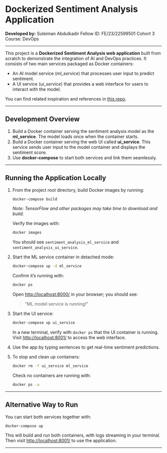 # Dockerized Sentiment Analysis Application

**Developed by:**
Suleiman Abdulkadir
Fellow ID: FE/23/22599501
Cohort 3
Course: DevOps

---

This project is a **Dockerized Sentiment Analysis web application** built from scratch to demonstrate the integration of AI and DevOps practices. It consists of two main services packaged as Docker containers:

* An AI model service (*ml\_service*) that processes user input to predict sentiment.
* A UI service (*ui\_service*) that provides a web interface for users to interact with the model.

You can find related inspiration and references in [this repo](https://github.com/suletete/sentiment_devops/).

---

## Development Overview

1. Build a Docker container serving the sentiment analysis model as the **ml\_service**. The model loads once when the container starts.
2. Build a Docker container serving the web UI called **ui\_service**. This service sends user input to the model container and displays the sentiment score.
3. Use **docker-compose** to start both services and link them seamlessly.

---

## Running the Application Locally

1. From the project root directory, build Docker images by running:

   ```bash
   docker-compose build
   ```

   *Note: TensorFlow and other packages may take time to download and build.*

   Verify the images with:

   ```bash
   docker images
   ```

   You should see `sentiment_analysis_ml_service` and `sentiment_analysis_ui_service`.

2. Start the ML service container in detached mode:

   ```bash
   docker-compose up -d ml_service
   ```

   Confirm it’s running with:

   ```bash
   docker ps
   ```

   Open [http://localhost:8000/](http://localhost:8000/) in your browser; you should see:

   > "ML model service is running!"

3. Start the UI service:

   ```bash
   docker-compose up ui_service
   ```

   In a new terminal, verify with `docker ps` that the UI container is running.
   Visit [http://localhost:8001/](http://localhost:8001/) to access the web interface.

4. Use the app by typing sentences to get real-time sentiment predictions.

5. To stop and clean up containers:

   ```bash
   docker rm -f ui_service ml_service
   ```

   Check no containers are running with:

   ```bash
   docker ps -a
   ```

---

## Alternative Way to Run

You can start both services together with:

```bash
docker-compose up
```

This will build and run both containers, with logs streaming in your terminal.
Then visit [http://localhost:8001/](http://localhost:8001/) to use the application.

---

